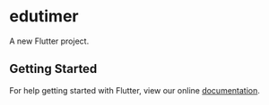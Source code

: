 # edutimer

A new Flutter project.

## Getting Started

For help getting started with Flutter, view our online
[documentation](http://flutter.io/).
